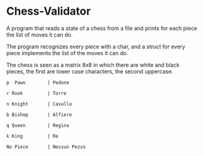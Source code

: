 # Chess-Validator
A program that reads a state of a chess from a file and prints for each piece the list of moves it can do.

The program recognizes every piece with a char, and a struct for every piece implements the list of the moves it can do.

The chess is seen as a matrix 8x8 in which there are white and black pieces, the first are lower case characters, the second uppercase.

    p  Pawn        | Pedone

    r Rook         | Torre

    n Knight       | Cavallo

    b Bishop       | Alfiere

    q Queen        | Regina

    k King         | Re

    No Piece       | Nessun Pezzo
